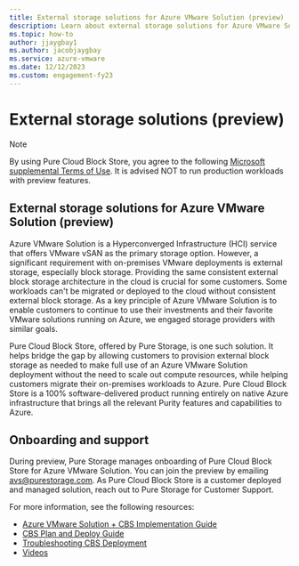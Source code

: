 ```yaml
---
title: External storage solutions for Azure VMware Solution (preview)
description: Learn about external storage solutions for Azure VMware Solution private cloud.
ms.topic: how-to
author: jjaygbay1
ms.author: jacobjaygbay
ms.service: azure-vmware
ms.date: 12/12/2023
ms.custom: engagement-fy23
---
```


# External storage solutions (preview)

> [!NOTE]
> By using Pure Cloud Block Store, you agree to the following [Microsoft supplemental Terms of Use](https://azure.microsoft.com/support/legal/preview-supplemental-terms/). It is advised NOT to run production workloads with preview features.

## External storage solutions for Azure VMware Solution (preview)

Azure VMware Solution is a Hyperconverged Infrastructure (HCI) service that offers VMware vSAN as the primary storage option. However, a significant requirement with on-premises VMware deployments is external storage, especially block storage. Providing the same consistent external block storage architecture in the cloud is crucial for some customers. Some workloads can't be migrated or deployed to the cloud without consistent external block storage. As a key principle of Azure VMware Solution is to enable customers to continue to use their investments and their favorite VMware solutions running on Azure, we engaged storage providers with similar goals.

Pure Cloud Block Store, offered by Pure Storage, is one such solution. It helps bridge the gap by allowing customers to provision external block storage as needed to make full use of an Azure VMware Solution deployment without the need to scale out compute resources, while helping customers migrate their on-premises workloads to Azure. Pure Cloud Block Store is a 100% software-delivered product running entirely on native Azure infrastructure that brings all the relevant Purity features and capabilities to Azure.

## Onboarding and support

During preview, Pure Storage manages onboarding of Pure Cloud Block Store for Azure VMware Solution. You can join the preview by emailing [avs@purestorage.com](mailto:avs@purestorage.com). As Pure Cloud Block Store is a customer deployed and managed solution, reach out to Pure Storage for Customer Support.

For more information, see the following resources:

- [Azure VMware Solution + CBS Implementation Guide](https://support.purestorage.com/bundle/m_cbs_for_azure/page/Pure_Cloud_Block_Store/topics/concept/c_azure_vmware_solution_and_cloud_block_store_implementation_g.html)
- [CBS Plan and Deploy Guide](https://support.purestorage.com/bundle/m_cbs_for_azure/page/Pure_Cloud_Block_Store/CBS_for_Azure_VMware_Solution/topic/t_Implementation_Guide_Plan_and_Deploy_Azure_VMware_Solution_and_Pure_CBS.html)
- [Troubleshooting CBS Deployment](https://support.purestorage.com/bundle/m_cbs_for_azure/page/Pure_Cloud_Block_Store/CBS_for_Azure_VMware_Solution/topic/t_CBS_for_Azure_VMware_Solution_Troubleshooting.html)
- [Videos](https://support.purestorage.com/bundle/m_videos_for_vmware_solutions/page/Videos_for_VMware_Solutions/topics/concept/c_azure_vmware_solution_avs_videos.html)

